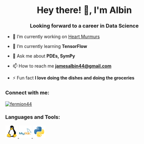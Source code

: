 <h1 align="center">Hey there! 👋, I'm Albin</h1>
<h3 align="center">Looking forward to a career in Data Science</h3>

- 🔭 I’m currently working on [Heart Murmurs](https://github.com/fablaw/circor)

- 🌱 I’m currently learning **TensorFlow**

- 💬 Ask me about **PDEs, SymPy**

- 📫 How to reach me **jamesalbin44@gmail.com**

- ⚡ Fun fact **I love doing the dishes and doing the groceries**

<h3 align="left">Connect with me:</h3>
<p align="left">
<a href="https://kaggle.com/fermion44" target="blank"><img align="center" src="https://raw.githubusercontent.com/rahuldkjain/github-profile-readme-generator/master/src/images/icons/Social/kaggle.svg" alt="fermion44" height="30" width="40" /></a>
</p>

<h3 align="left">Languages and Tools:</h3>
<p align="left"> <a href="https://www.linux.org/" target="_blank" rel="noreferrer"> <img src="https://raw.githubusercontent.com/devicons/devicon/master/icons/linux/linux-original.svg" alt="linux" width="40" height="40"/> </a> <a href="https://www.mysql.com/" target="_blank" rel="noreferrer"> <img src="https://raw.githubusercontent.com/devicons/devicon/master/icons/mysql/mysql-original-wordmark.svg" alt="mysql" width="40" height="40"/> </a> <a href="https://www.python.org" target="_blank" rel="noreferrer"> <img src="https://raw.githubusercontent.com/devicons/devicon/master/icons/python/python-original.svg" alt="python" width="40" height="40"/> </a> </p>

